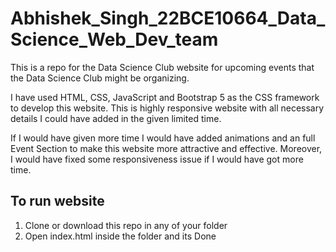 # Abhishek_Singh_22BCE10664_Data_Science_Web_Dev_team
This is a repo for the Data Science Club website for upcoming events that the Data Science Club might be organizing.

I have used HTML, CSS, JavaScript and Bootstrap 5 as the CSS framework to develop this website.
This is highly responsive website with all necessary details I could have added in the given limited time.

If I would have given more time I would have added animations and an full Event Section to make this website more attractive and effective.
Moreover, I would have fixed some responsiveness issue if I would have got more time.

## To run website
1. Clone or download this repo in any of your folder
2. Open index.html inside the folder and its Done
